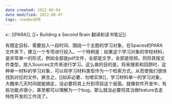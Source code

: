 ```yaml
---
date created: 2022-08-04
date modified: 2022-08-07
tags: readme说明
---
```


x:: [[PARA]], [[+ Building a Second Brain 翻译和读书笔记]]

有既定目标、需要投入一段时间、围绕一个主题的学习对象，在Spaces的PARA文件夹下，建立一个专项进行投入。一个特例是：如果这个学习对象的学校材料，是非常单一的形式，例如全部是pdf文件，全部是文字，全部是视频。则将其按文件类型，放入Sources文件夹进行学习。这么做的目的是，将来搜索和回顾时，这种单一材料的学习对象，可以将学习材料类型作为一个检索方式，从而使我们很快找到对应的文件。换言之，[[如非必要、勿增实体]]，学习材料单一的学习对象，大概率几天时间就能搞定，没必要将其上升到项目这个层面。就像软件开发中，有些功能点很小，甚至都可以理解为一个bug，那么就没必要将其当做feature去走特性开发的工作流了。
